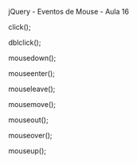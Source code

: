jQuery - Eventos de Mouse - Aula 16

click();

dblclick();

mousedown();

mouseenter();

mouseleave();

mousemove();

mouseout();

mouseover();

mouseup();